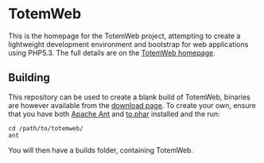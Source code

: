 # TotemWeb

This is the homepage for the TotemWeb project, attempting to create a lightweight
development environment and bootstrap for web applications using PHP5.3. The full
details are on the [TotemWeb homepage](http://gettotem.com).

## Building

This repository can be used to create a blank build of TotemWeb, binaries are
however available from the [download page](http://gettotem.com/download). To create
your own, ensure that you have both [Apache Ant](http://ant.apache.org) and 
[to.phar](https://github.com/nrawe/ToPhar) installed and the run:

    cd /path/to/totemweb/
    ant

You will then have a builds folder, containing TotemWeb.
